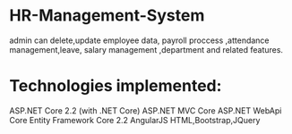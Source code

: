 # HR-Management-System
admin can delete,update employee data, payroll proccess ,attendance management,leave, salary management ,department and related features.
# Technologies implemented:
ASP.NET Core 2.2 (with .NET Core)
ASP.NET MVC Core
ASP.NET WebApi Core
Entity Framework Core 2.2
AngularJS
HTML,Bootstrap,JQuery

